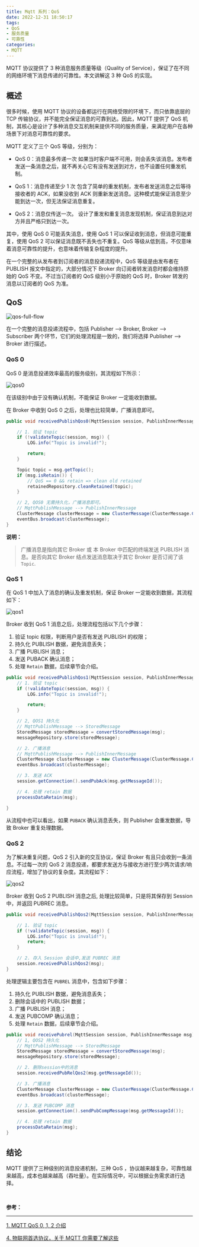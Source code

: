 ```yaml
---
title: Mqtt 系列：QoS
date: 2022-12-31 18:50:17
tags:
- QoS
- 服务质量
- 可靠性
categories:
- MQTT
---
```


MQTT 协议提供了 3 种消息服务质量等级（Quality of Service），保证了在不同的网络环境下消息传递的可靠性。本文讲解这 3 种 QoS 的实现。

<!-- more -->

## 概述

很多时候，使用 MQTT 协议的设备都运行在网络受限的环境下，而只依靠底层的 TCP 传输协议，并不能完全保证消息的可靠到达。因此，MQTT 提供了 QoS 机制，其核心是设计了多种消息交互机制来提供不同的服务质量，来满足用户在各种场景下对消息可靠性的要求。

MQTT 定义了三个 QoS 等级，分别为：

- QoS 0：消息最多传递一次
如果当时客户端不可用，则会丢失该消息。发布者发送一条消息之后，就不再关心它有没有发送到对方，也不设置任何重发机制。

- QoS 1：消息传递至少 1 次
包含了简单的重发机制，发布者发送消息之后等待接收者的 ACK，如果没收到 ACK 则重新发送消息。这种模式能保证消息至少能到达一次，但无法保证消息重复。

- QoS 2：消息仅传送一次。
设计了重发和重复消息发现机制，保证消息到达对方并且严格只到达一次。

其中，使用 QoS 0 可能丢失消息，使用 QoS 1 可以保证收到消息，但消息可能重复，使用 QoS 2 可以保证消息既不丢失也不重复。QoS 等级从低到高，不仅意味着消息可靠性的提升，也意味着传输复杂程度的提升。

在一个完整的从发布者到订阅者的消息投递流程中，QoS 等级是由发布者在 PUBLISH 报文中指定的，大部分情况下 Broker 向订阅者转发消息时都会维持原始的 QoS 不变。不过当订阅者的 QoS 级别小于原始的 QoS 时，Broker 转发的消息以订阅者的 QoS 为准。

## QoS

![qos-full-flow](/images/mqtt/qos-full-flow.jpg "qos-full-flow")

在一个完整的消息投递流程中，包括 Publisher --> Broker, Broker --> Subscriber 两个环节，它们的处理流程是一致的，我们将选择 Publisher --> Broker 进行描述。

### QoS 0

QoS 0 是消息投递效率最高的服务级别，其流程如下所示：

![qos0](/images/mqtt/qos0.jpg "qos0")

在该级别中由于没有确认机制，不能保证 Broker 一定能收到数据。

在 Broker 中收到 QoS 0 之后，处理也比较简单，广播消息即可。

```java
public void receivedPublishQos0(MqttSession session, PublishInnerMessage msg) {

    // 1. 验证 topic
    if (!validateTopic(session, msg)) {
        LOG.info("Topic is invalid!");

        return;
    }

    Topic topic = msg.getTopic();
    if (msg.isRetain()) {
        // QoS == 0 && retain => clean old retained
        retainedRepository.cleanRetained(topic);
    }

    // 2, QOS0 无需持久化，广播消息即可。
    // MqttPublishMessage --> PublishInnerMessage
    ClusterMessage clusterMessage = new ClusterMessage(ClusterMessage.ClusterMessageType.PUBLISH, msg);
    eventBus.broadcast(clusterMessage);
}
```

**说明：**
> 广播消息是指向其它 Broker 或 本 Broker 中匹配的终端发送 PUBLISH 消息。是否向其它 Broker 结点发送消息取决于其它 Broker 是否订阅了该 `Topic`.

### QoS 1

在 QoS 1 中加入了消息的确认及重发机制，保证 Broker 一定能收到数据，其流程如下：

![qos1](/images/mqtt/qos1.jpg "qos1")

Broker 收到 QoS 1 消息之后，处理流程包括以下几个步骤：
1. 验证 topic 权限，判断用户是否有发送 PUBLISH 的权限；
2. 持久化 PUBLISH 数据，避免消息丢失；
3. 广播 PUBLISH 消息；
4. 发送 PUBACK 确认消息；
5. 处理 `Retain` 数据，后续章节会介绍。

```java
public void receivedPublishQos1(MqttSession session, PublishInnerMessage msg) {
    // 1. 验证 topic
    if (!validateTopic(session, msg)) {
        LOG.info("Topic is invalid!");

        return;
    }

    // 2, QOS1 持久化
    // MqttPublishMessage --> StoredMessage
    StoredMessage storedMessage = convertStoredMessage(msg);
    messageRepository.store(storedMessage);

    // 2. 广播消息
    // MqttPublishMessage --> PublishInnerMessage
    ClusterMessage clusterMessage = new ClusterMessage(ClusterMessage.ClusterMessageType.PUBLISH, msg);
    eventBus.broadcast(clusterMessage);

    // 3. 发送 ACK
    session.getConnection().sendPubAck(msg.getMessageId());

    // 4. 处理 retain 数据
    processDataRetain(msg);

}
```

从流程中也可以看出，如果 `PUBACK` 确认消息丢失，则 Publisher 会重发数据，导致 Broker 重复处理数据。 

### QoS 2

为了解决重复问题，QoS 2 引入新的交互协议，保证 Broker 有且只会收到一条消息。不过每一次的 QoS 2 消息投递，都要求发送方与接收方进行至少两次请求/响应流程，增加了协议的复杂度。其流程如下：

![qos2](/images/mqtt/qos2.jpg "qos2")

Broker 收到 QoS 2 PUBLISH 消息之后, 处理比较简单，只是将其保存到 Session 中，并返回 PUBREC 消息。
```java
public void receivedPublishQos2(MqttSession session, PublishInnerMessage msg) {

    // 1. 验证 topic
    if (!validateTopic(session, msg)) {
        LOG.info("Topic is invalid!");
        return;
    }

    // 2. 存入 Session 会话中,发送 PUBREC 消息
    session.receivedPublishQos2(msg);
}
```

处理逻辑主要包含在 `PUBREL` 消息中，包含如下步骤：
1. 持久化 PUBLISH 数据，避免消息丢失；
2. 删除会话中的 PUBLISH 数据；
3. 广播 PUBLISH 消息；
4. 发送 PUBCOMP 确认消息；
5. 处理 `Retain` 数据，后续章节会介绍。


```java
public void receivePubrel(MqttSession session, PublishInnerMessage msg) {
    // 1, QOS2 持久化
    // MqttPublishMessage --> StoredMessage
    StoredMessage storedMessage = convertStoredMessage(msg);
    messageRepository.store(storedMessage);

    // 2. 删除session中的消息
    session.receivedPubRelQos2(msg.getMessageId());

    // 3. 广播消息
    ClusterMessage clusterMessage = new ClusterMessage(ClusterMessage.ClusterMessageType.PUBLISH, msg);
    eventBus.broadcast(clusterMessage);

    // 3. 发送 PUBCOMP 消息
    session.getConnection().sendPubCompMessage(msg.getMessageId());

    // 4. 处理 retain 数据
    processDataRetain(msg);
}
```

## 结论

MQTT 提供了三种级别的消息投递机制，三种 QoS ，协议越来越复杂，可靠性越来越高，成本也越来越高（吞吐量）。在实际情况中，可以根据业务需求进行选择。


</br>

**参考：**

----
[1]:https://www.emqx.com/zh/blog/introduction-to-mqtt-qos
[2]:https://www.emqx.com/zh/blog/what-is-the-mqtt-protocol


[1. MQTT QoS 0, 1, 2 介绍][1]

[4. 物联网首选协议，关于 MQTT 你需要了解这些][2]
